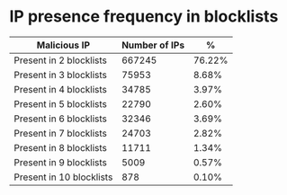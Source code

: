 # IP presence frequency in blocklists
| Malicious IP | Number of IPs | % |
|----|----|----|
| Present in 2 blocklists | 667245 | 76.22% |
| Present in 3 blocklists | 75953 | 8.68% |
| Present in 4 blocklists | 34785 | 3.97% |
| Present in 5 blocklists | 22790 | 2.60% |
| Present in 6 blocklists | 32346 | 3.69% |
| Present in 7 blocklists | 24703 | 2.82% |
| Present in 8 blocklists | 11711 | 1.34% |
| Present in 9 blocklists | 5009 | 0.57% |
| Present in 10 blocklists | 878 | 0.10% |
